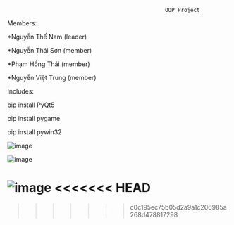                                                       OOP Project


Members: 

  *Nguyễn Thế Nam (leader)
  
  *Nguyễn Thái Sơn (member)
  
  *Phạm Hồng Thái (member)
  
  *Nguyễn Việt Trung (member)
  
  
Includes:

pip install PyQt5

pip install pygame

pip install pywin32



![image](https://github.com/thenamdev/vju2023_project_oop/assets/57611937/a961768a-dc45-4d49-85d5-c269977270c3)

![image](https://github.com/thenamdev/vju2023_project_oop/assets/57611937/618cfd92-c0d0-49e3-9a44-32c13f637c4d)

![image](https://github.com/thenamdev/vju2023_project_oop/assets/57611937/5e1c2df6-9da1-4185-a378-88491d6f25da)
<<<<<<< HEAD
=======

>>>>>>> c0c195ec75b05d2a9a1c206985a268d478817298

